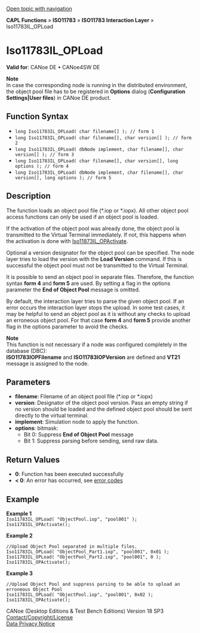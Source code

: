 [Open topic with navigation](../../../../../../CANoeDEFamily.htm#Topics/CAPLFunctions/ISO11783/ISOInteractionLayer/Functions/CAPLfunctionIso11783ILOPLoad.md)

**CAPL Functions** » **ISO11783** » **ISO11783 Interaction Layer** » Iso11783IL_OPLoad

# Iso11783IL_OPLoad

**Valid for**: CANoe DE • CANoe4SW DE

**Note**  
In case the corresponding node is running in the distributed environment, the object pool file has to be registered in **Options** dialog (**Configuration Settings|User files**) in CANoe DE product.

## Function Syntax

- `long Iso11783IL_OPLoad( char filename[] ); // form 1`
- `long Iso11783IL_OPLoad( char filename[], char version[] ); // form 2`
- `long Iso11783IL_OPLoad( dbNode implement, char filename[], char version[] ); // form 3`
- `long Iso11783IL_OPLoad( char filename[], char version[], long options ); // form 4`
- `long Iso11783IL_OPLoad( dbNode implement, char filename[], char version[], long options ); // form 5`

## Description

The function loads an object pool file (*.iop or *.iopx). All other object pool access functions can only be used if an object pool is loaded.

If the activation of the object pool was already done, the object pool is transmitted to the Virtual Terminal immediately. If not, this happens when the activation is done with [Iso11873IL_OPActivate](CAPLfunctionIso11783ILOPActivate.md).

Optional a version designator for the object pool can be specified. The node layer tries to load the version with the **Load Version** command. If this is successful the object pool must not be transmitted to the Virtual Terminal.

It is possible to send an object pool in separate files. Therefore, the function syntax **form 4** and **form 5** are used. By setting a flag in the options parameter the **End of Object Pool** message is omitted.

By default, the interaction layer tries to parse the given object pool. If an error occurs the interaction layer stops the upload. In some test cases, it may be helpful to send an object pool as it is without any checks to upload an erroneous object pool. For that case **form 4** and **form 5** provide another flag in the options parameter to avoid the checks.

**Note**  
This function is not necessary if a node was configured completely in the database (DBC):  
**ISO11783IOPFilename** and **ISO11783IOPVersion** are defined and **VT21** message is assigned to the node.

## Parameters

- **filename**: Filename of an object pool file (*.iop or *.iopx)
- **version**: Designator of the object pool version. Pass an empty string if no version should be loaded and the defined object pool should be sent directly to the virtual terminal.
- **implement**: Simulation node to apply the function.
- **options**: bitmask:
  - Bit 0: Suppress **End of Object Pool** message
  - Bit 1: Suppress parsing before sending, send raw data.

## Return Values

- **0**: Function has been executed successfully
- **< 0**: An error has occurred, see [error codes](../../../CAPLfunctionsISOj1939ErrorCodes.md)

## Example

**Example 1**  
`Iso11783IL_OPLoad( "ObjectPool.iop", "pool001" );`  
`Iso11783IL_OPActivate();`

**Example 2**  

```
//Upload Object Pool separated in multiple files.
Iso11783IL_OPLoad( "ObjectPool_Part1.iop", "pool001", 0x01 );
Iso11783IL_OPLoad( "ObjectPool_Part2.iop", "pool001", 0 );
Iso11783IL_OPActivate();
```

**Example 3**  

```
//Upload Object Pool and suppress parsing to be able to upload an erroneous Object Pool
Iso11783IL_OPLoad( "ObjectPool.iop", "pool001", 0x02 );
Iso11783IL_OPActivate();
```

CANoe (Desktop Editions & Test Bench Editions) Version 18 SP3  
[Contact/Copyright/License](../../../../Shared/ContactCopyrightLicense.md)  
[Data Privacy Notice](https://www.vector.com/int/en/company/get-info/privacy-policy/)
